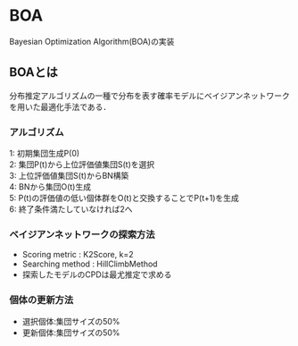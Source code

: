 # BOA  
Bayesian Optimization Algorithm(BOA)の実装
## BOAとは  
分布推定アルゴリズムの一種で分布を表す確率モデルにベイジアンネットワークを用いた最適化手法である．  
### アルゴリズム  
1: 初期集団生成P(0)  
2: 集団P(t)から上位評価値集団S(t)を選択  
3: 上位評価値集団S(t)からBN構築  
4: BNから集団O(t)生成  
5: P(t)の評価値の低い個体群をO(t)と交換することでP(t+1)を生成  
6: 終了条件満たしていなければ2へ  

### ベイジアンネットワークの探索方法
- Scoring metric : K2Score, k=2  
- Searching method : HillClimbMethod  
- 探索したモデルのCPDは最尤推定で求める  
### 個体の更新方法  
- 選択個体:集団サイズの50%  
- 更新個体:集団サイズの50%